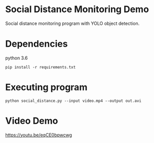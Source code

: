 Social Distance Monitoring Demo
========================
Social distance monitoring program with YOLO object detection.


Dependencies
========================
python 3.6

```
pip install -r requirements.txt
```

Executing program
========================
```
python social_distance.py --input video.mp4 --output out.avi
```

Video Demo
========================
https://youtu.be/eqCE0bpwcwg
